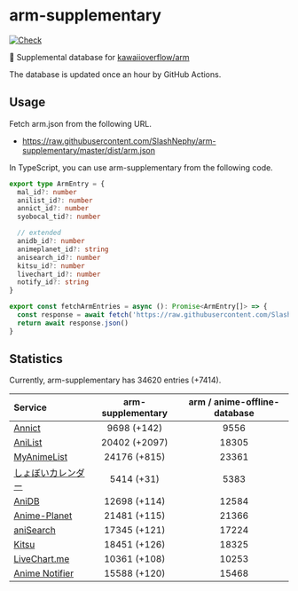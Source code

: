 # arm-supplementary

[![Check](https://github.com/SlashNephy/arm-supplementary/actions/workflows/check-node.yml/badge.svg)](https://github.com/SlashNephy/arm-supplementary/actions/workflows/check-node.yml)

💊 Supplemental database for [kawaiioverflow/arm](https://github.com/kawaiioverflow/arm)

The database is updated once an hour by GitHub Actions.

## Usage

Fetch arm.json from the following URL.

- https://raw.githubusercontent.com/SlashNephy/arm-supplementary/master/dist/arm.json

In TypeScript, you can use arm-supplementary from the following code.

```TypeScript
export type ArmEntry = {
  mal_id?: number
  anilist_id?: number
  annict_id?: number
  syobocal_tid?: number

  // extended
  anidb_id?: number
  animeplanet_id?: string
  anisearch_id?: number
  kitsu_id?: number
  livechart_id?: number
  notify_id?: string
}

export const fetchArmEntries = async (): Promise<ArmEntry[]> => {
  const response = await fetch('https://raw.githubusercontent.com/SlashNephy/arm-supplementary/master/dist/arm.json')
  return await response.json()
}
```

## Statistics

Currently, arm-supplementary has 34620 entries (+7414).

| Service                                     | arm-supplementary | arm / anime-offline-database |
| :------------------------------------------ | :---------------: | :--------------------------: |
| [Annict](https://annict.com)                |    9698 (+142)    |             9556             |
| [AniList](https://anilist.co)               |   20402 (+2097)   |            18305             |
| [MyAnimeList](https://myanimelist.net)      |   24176 (+815)    |            23361             |
| [しょぼいカレンダー](https://cal.syoboi.jp) |    5414 (+31)     |             5383             |
| [AniDB](https://anidb.net)                  |   12698 (+114)    |            12584             |
| [Anime-Planet](https://anime-planet.com)    |   21481 (+115)    |            21366             |
| [aniSearch](https://anisearch.com)          |   17345 (+121)    |            17224             |
| [Kitsu](https://kitsu.io)                   |   18451 (+126)    |            18325             |
| [LiveChart.me](https://livechart.me)        |   10361 (+108)    |            10253             |
| [Anime Notifier](https://notify.moe)        |   15588 (+120)    |            15468             |
